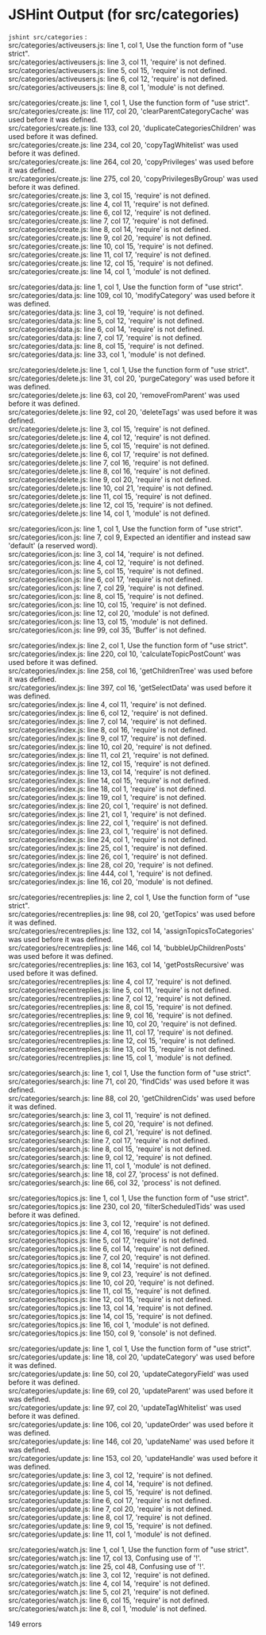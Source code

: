 # JSHint Output (for src/categories)
`jshint src/categories` : <br>
src/categories/activeusers.js: line 1, col 1, Use the function form of "use strict".<br>
src/categories/activeusers.js: line 3, col 11, 'require' is not defined.<br>
src/categories/activeusers.js: line 5, col 15, 'require' is not defined.<br>
src/categories/activeusers.js: line 6, col 12, 'require' is not defined.<br>
src/categories/activeusers.js: line 8, col 1, 'module' is not defined.<br>

src/categories/create.js: line 1, col 1, Use the function form of "use strict".<br>
src/categories/create.js: line 117, col 20, 'clearParentCategoryCache' was used before it was defined.<br>
src/categories/create.js: line 133, col 20, 'duplicateCategoriesChildren' was used before it was defined.<br>
src/categories/create.js: line 234, col 20, 'copyTagWhitelist' was used before it was defined.<br>
src/categories/create.js: line 264, col 20, 'copyPrivileges' was used before it was defined.<br>
src/categories/create.js: line 275, col 20, 'copyPrivilegesByGroup' was used before it was defined.<br>
src/categories/create.js: line 3, col 15, 'require' is not defined.<br>
src/categories/create.js: line 4, col 11, 'require' is not defined.<br>
src/categories/create.js: line 6, col 12, 'require' is not defined.<br>
src/categories/create.js: line 7, col 17, 'require' is not defined.<br>
src/categories/create.js: line 8, col 14, 'require' is not defined.<br>
src/categories/create.js: line 9, col 20, 'require' is not defined.<br>
src/categories/create.js: line 10, col 15, 'require' is not defined.<br>
src/categories/create.js: line 11, col 17, 'require' is not defined.<br>
src/categories/create.js: line 12, col 15, 'require' is not defined.<br>
src/categories/create.js: line 14, col 1, 'module' is not defined.<br>

src/categories/data.js: line 1, col 1, Use the function form of "use strict".<br>
src/categories/data.js: line 109, col 10, 'modifyCategory' was used before it was defined.<br>
src/categories/data.js: line 3, col 19, 'require' is not defined.<br>
src/categories/data.js: line 5, col 12, 'require' is not defined.<br>
src/categories/data.js: line 6, col 14, 'require' is not defined.<br>
src/categories/data.js: line 7, col 17, 'require' is not defined.<br>
src/categories/data.js: line 8, col 15, 'require' is not defined.<br>
src/categories/data.js: line 33, col 1, 'module' is not defined.<br>

src/categories/delete.js: line 1, col 1, Use the function form of "use strict".<br>
src/categories/delete.js: line 31, col 20, 'purgeCategory' was used before it was defined.<br>
src/categories/delete.js: line 63, col 20, 'removeFromParent' was used before it was defined.<br>
src/categories/delete.js: line 92, col 20, 'deleteTags' was used before it was defined.<br>
src/categories/delete.js: line 3, col 15, 'require' is not defined.<br>
src/categories/delete.js: line 4, col 12, 'require' is not defined.<br>
src/categories/delete.js: line 5, col 15, 'require' is not defined.<br>
src/categories/delete.js: line 6, col 17, 'require' is not defined.<br>
src/categories/delete.js: line 7, col 16, 'require' is not defined.<br>
src/categories/delete.js: line 8, col 16, 'require' is not defined.<br>
src/categories/delete.js: line 9, col 20, 'require' is not defined.<br>
src/categories/delete.js: line 10, col 21, 'require' is not defined.<br>
src/categories/delete.js: line 11, col 15, 'require' is not defined.<br>
src/categories/delete.js: line 12, col 15, 'require' is not defined.<br>
src/categories/delete.js: line 14, col 1, 'module' is not defined.<br>

src/categories/icon.js: line 1, col 1, Use the function form of "use strict".<br>
src/categories/icon.js: line 7, col 9, Expected an identifier and instead saw 'default' (a reserved word).<br>
src/categories/icon.js: line 3, col 14, 'require' is not defined.<br>
src/categories/icon.js: line 4, col 12, 'require' is not defined.<br>
src/categories/icon.js: line 5, col 15, 'require' is not defined.<br>
src/categories/icon.js: line 6, col 17, 'require' is not defined.<br>
src/categories/icon.js: line 7, col 29, 'require' is not defined.<br>
src/categories/icon.js: line 8, col 15, 'require' is not defined.<br>
src/categories/icon.js: line 10, col 15, 'require' is not defined.<br>
src/categories/icon.js: line 12, col 20, 'module' is not defined.<br>
src/categories/icon.js: line 13, col 15, 'module' is not defined.<br>
src/categories/icon.js: line 99, col 35, 'Buffer' is not defined.<br>

src/categories/index.js: line 2, col 1, Use the function form of "use strict".<br>
src/categories/index.js: line 220, col 10, 'calculateTopicPostCount' was used before it was defined.<br>
src/categories/index.js: line 258, col 16, 'getChildrenTree' was used before it was defined.<br>
src/categories/index.js: line 397, col 16, 'getSelectData' was used before it was defined.<br>
src/categories/index.js: line 4, col 11, 'require' is not defined.<br>
src/categories/index.js: line 6, col 12, 'require' is not defined.<br>
src/categories/index.js: line 7, col 14, 'require' is not defined.<br>
src/categories/index.js: line 8, col 16, 'require' is not defined.<br>
src/categories/index.js: line 9, col 17, 'require' is not defined.<br>
src/categories/index.js: line 10, col 20, 'require' is not defined.<br>
src/categories/index.js: line 11, col 21, 'require' is not defined.<br>
src/categories/index.js: line 12, col 15, 'require' is not defined.<br>
src/categories/index.js: line 13, col 14, 'require' is not defined.<br>
src/categories/index.js: line 14, col 15, 'require' is not defined.<br>
src/categories/index.js: line 18, col 1, 'require' is not defined.<br>
src/categories/index.js: line 19, col 1, 'require' is not defined.<br>
src/categories/index.js: line 20, col 1, 'require' is not defined.<br>
src/categories/index.js: line 21, col 1, 'require' is not defined.<br>
src/categories/index.js: line 22, col 1, 'require' is not defined.<br>
src/categories/index.js: line 23, col 1, 'require' is not defined.<br>
src/categories/index.js: line 24, col 1, 'require' is not defined.<br>
src/categories/index.js: line 25, col 1, 'require' is not defined.<br>
src/categories/index.js: line 26, col 1, 'require' is not defined.<br>
src/categories/index.js: line 28, col 20, 'require' is not defined.<br>
src/categories/index.js: line 444, col 1, 'require' is not defined.<br>
src/categories/index.js: line 16, col 20, 'module' is not defined.<br>

src/categories/recentreplies.js: line 2, col 1, Use the function form of "use strict".<br>
src/categories/recentreplies.js: line 98, col 20, 'getTopics' was used before it was defined.<br>
src/categories/recentreplies.js: line 132, col 14, 'assignTopicsToCategories' was used before it was defined.<br>
src/categories/recentreplies.js: line 146, col 14, 'bubbleUpChildrenPosts' was used before it was defined.<br>
src/categories/recentreplies.js: line 163, col 14, 'getPostsRecursive' was used before it was defined.<br>
src/categories/recentreplies.js: line 4, col 17, 'require' is not defined.<br>
src/categories/recentreplies.js: line 5, col 11, 'require' is not defined.<br>
src/categories/recentreplies.js: line 7, col 12, 'require' is not defined.<br>
src/categories/recentreplies.js: line 8, col 15, 'require' is not defined.<br>
src/categories/recentreplies.js: line 9, col 16, 'require' is not defined.<br>
src/categories/recentreplies.js: line 10, col 20, 'require' is not defined.<br>
src/categories/recentreplies.js: line 11, col 17, 'require' is not defined.<br>
src/categories/recentreplies.js: line 12, col 15, 'require' is not defined.<br>
src/categories/recentreplies.js: line 13, col 15, 'require' is not defined.<br>
src/categories/recentreplies.js: line 15, col 1, 'module' is not defined.<br>

src/categories/search.js: line 1, col 1, Use the function form of "use strict".<br>
src/categories/search.js: line 71, col 20, 'findCids' was used before it was defined.<br>
src/categories/search.js: line 88, col 20, 'getChildrenCids' was used before it was defined.<br>
src/categories/search.js: line 3, col 11, 'require' is not defined.<br>
src/categories/search.js: line 5, col 20, 'require' is not defined.<br>
src/categories/search.js: line 6, col 21, 'require' is not defined.<br>
src/categories/search.js: line 7, col 17, 'require' is not defined.<br>
src/categories/search.js: line 8, col 15, 'require' is not defined.<br>
src/categories/search.js: line 9, col 12, 'require' is not defined.<br>
src/categories/search.js: line 11, col 1, 'module' is not defined.<br>
src/categories/search.js: line 18, col 27, 'process' is not defined.<br>
src/categories/search.js: line 66, col 32, 'process' is not defined.<br>

src/categories/topics.js: line 1, col 1, Use the function form of "use strict".<br>
src/categories/topics.js: line 230, col 20, 'filterScheduledTids' was used before it was defined.<br>
src/categories/topics.js: line 3, col 12, 'require' is not defined.<br>
src/categories/topics.js: line 4, col 16, 'require' is not defined.<br>
src/categories/topics.js: line 5, col 17, 'require' is not defined.<br>
src/categories/topics.js: line 6, col 14, 'require' is not defined.<br>
src/categories/topics.js: line 7, col 20, 'require' is not defined.<br>
src/categories/topics.js: line 8, col 14, 'require' is not defined.<br>
src/categories/topics.js: line 9, col 23, 'require' is not defined.<br>
src/categories/topics.js: line 10, col 20, 'require' is not defined.<br>
src/categories/topics.js: line 11, col 15, 'require' is not defined.<br>
src/categories/topics.js: line 12, col 15, 'require' is not defined.<br>
src/categories/topics.js: line 13, col 14, 'require' is not defined.<br>
src/categories/topics.js: line 14, col 15, 'require' is not defined.<br>
src/categories/topics.js: line 16, col 1, 'module' is not defined.<br>
src/categories/topics.js: line 150, col 9, 'console' is not defined.<br>

src/categories/update.js: line 1, col 1, Use the function form of "use strict".<br>
src/categories/update.js: line 18, col 20, 'updateCategory' was used before it was defined.<br>
src/categories/update.js: line 50, col 20, 'updateCategoryField' was used before it was defined.<br>
src/categories/update.js: line 69, col 20, 'updateParent' was used before it was defined.<br>
src/categories/update.js: line 97, col 20, 'updateTagWhitelist' was used before it was defined.<br>
src/categories/update.js: line 106, col 20, 'updateOrder' was used before it was defined.<br>
src/categories/update.js: line 146, col 20, 'updateName' was used before it was defined.<br>
src/categories/update.js: line 153, col 20, 'updateHandle' was used before it was defined.<br>
src/categories/update.js: line 3, col 12, 'require' is not defined.<br>
src/categories/update.js: line 4, col 14, 'require' is not defined.<br>
src/categories/update.js: line 5, col 15, 'require' is not defined.<br>
src/categories/update.js: line 6, col 17, 'require' is not defined.<br>
src/categories/update.js: line 7, col 20, 'require' is not defined.<br>
src/categories/update.js: line 8, col 17, 'require' is not defined.<br>
src/categories/update.js: line 9, col 15, 'require' is not defined.<br>
src/categories/update.js: line 11, col 1, 'module' is not defined.<br>

src/categories/watch.js: line 1, col 1, Use the function form of "use strict".<br>
src/categories/watch.js: line 17, col 13, Confusing use of '!'.<br>
src/categories/watch.js: line 25, col 48, Confusing use of '!'.<br>
src/categories/watch.js: line 3, col 12, 'require' is not defined.<br>
src/categories/watch.js: line 4, col 14, 'require' is not defined.<br>
src/categories/watch.js: line 5, col 21, 'require' is not defined.<br>
src/categories/watch.js: line 6, col 15, 'require' is not defined.<br>
src/categories/watch.js: line 8, col 1, 'module' is not defined.<br>

149 errors